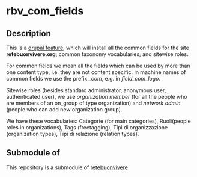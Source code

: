 rbv_com_fields
==============

Description
-----------
This is a [drupal feature][1], which will install all the common fields for the site **retebuonvivere.org**; common taxonomy vocabularies; and sitewise roles.

For common fields we mean all the fields which can be used by more than one content type, i.e. they are not content specific.
In machine names of common fields we use the prefix *_com*, e.g. in *field_com_logo*.

Sitewise roles (besides standard administrator, anonymous user, authenticated user), we use *organization member* (for all the people who are members of an on_group of type organization) and *network admin* (people who can add new organization group).

We have these vocabularies: Categorie (for main categories), Ruoli(people roles in organizations), Tags (freetagging), Tipi di organizzazione (organization types), Tipi di relazione (relation types).

Submodule of
------------
This repository is a submodule of [retebuonvivere][0]

[0]: https://github.com/fonzy85vr/retebuonvivere
[1]: https://drupal.org/project/features
